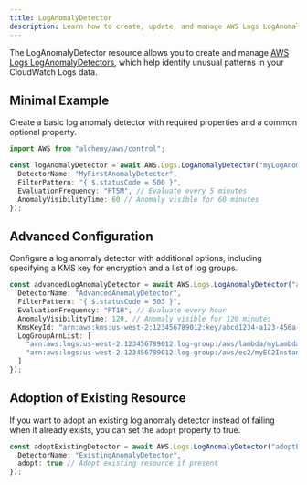 ```yaml
---
title: LogAnomalyDetector
description: Learn how to create, update, and manage AWS Logs LogAnomalyDetectors using Alchemy Cloud Control.
---
```



The LogAnomalyDetector resource allows you to create and manage [AWS Logs LogAnomalyDetectors](https://docs.aws.amazon.com/logs/latest/userguide/), which help identify unusual patterns in your CloudWatch Logs data.

## Minimal Example

Create a basic log anomaly detector with required properties and a common optional property.

```ts
import AWS from "alchemy/aws/control";

const logAnomalyDetector = await AWS.Logs.LogAnomalyDetector("myLogAnomalyDetector", {
  DetectorName: "MyFirstAnomalyDetector",
  FilterPattern: "{ $.statusCode = 500 }",
  EvaluationFrequency: "PT5M", // Evaluate every 5 minutes
  AnomalyVisibilityTime: 60 // Anomaly visible for 60 minutes
});
```

## Advanced Configuration

Configure a log anomaly detector with additional options, including specifying a KMS key for encryption and a list of log groups.

```ts
const advancedLogAnomalyDetector = await AWS.Logs.LogAnomalyDetector("advancedLogAnomalyDetector", {
  DetectorName: "AdvancedAnomalyDetector",
  FilterPattern: "{ $.statusCode = 503 }",
  EvaluationFrequency: "PT1H", // Evaluate every hour
  AnomalyVisibilityTime: 120, // Anomaly visible for 120 minutes
  KmsKeyId: "arn:aws:kms:us-west-2:123456789012:key/abcd1234-a123-456a-a12b-a123b4cd56ef",
  LogGroupArnList: [
    "arn:aws:logs:us-west-2:123456789012:log-group:/aws/lambda/myLambdaFunction",
    "arn:aws:logs:us-west-2:123456789012:log-group:/aws/ec2/myEC2Instance"
  ]
});
```

## Adoption of Existing Resource

If you want to adopt an existing log anomaly detector instead of failing when it already exists, you can set the `adopt` property to true.

```ts
const adoptExistingDetector = await AWS.Logs.LogAnomalyDetector("adoptExistingDetector", {
  DetectorName: "ExistingAnomalyDetector",
  adopt: true // Adopt existing resource if present
});
```
